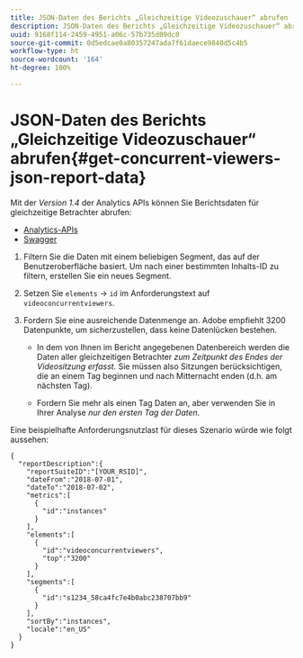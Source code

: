 ```yaml
---
title: JSON-Daten des Berichts „Gleichzeitige Videozuschauer“ abrufen
description: JSON-Daten des Berichts „Gleichzeitige Videozuschauer“ abrufen
uuid: 9168f114-2459-4951-a06c-57b735d09dc0
source-git-commit: 0d5edcae0a80357247ada7f61daece9840d5c4b5
workflow-type: ht
source-wordcount: '164'
ht-degree: 100%

---
```



# JSON-Daten des Berichts „Gleichzeitige Videozuschauer“ abrufen{#get-concurrent-viewers-json-report-data}

Mit der _*Version 1.4*_ der Analytics APIs können Sie Berichtsdaten für gleichzeitige Betrachter abrufen:
* [Analytics-APIs](https://github.com/AdobeDocs/analytics-1.4-apis)
* [Swagger](https://adobedocs.github.io/analytics-1.4-apis/swagger-docs.html#/Report/Report.Get)

1. Filtern Sie die Daten mit einem beliebigen Segment, das auf der Benutzeroberfläche basiert. Um nach einer bestimmten Inhalts-ID zu filtern, erstellen Sie ein neues Segment.
1. Setzen Sie `elements` -> `id` im Anforderungstext auf `videoconcurrentviewers`.
1. Fordern Sie eine ausreichende Datenmenge an. Adobe empfiehlt 3200 Datenpunkte, um sicherzustellen, dass keine Datenlücken bestehen.

   * In dem von Ihnen im Bericht angegebenen Datenbereich werden die Daten aller gleichzeitigen Betrachter _zum Zeitpunkt des Endes der Videositzung erfasst._
Sie müssen also Sitzungen berücksichtigen, die an einem Tag beginnen und nach Mitternacht enden (d.h. am nächsten Tag).

   * Fordern Sie mehr als einen Tag Daten an, aber verwenden Sie in Ihrer Analyse _*nur den ersten Tag der Daten.*_

Eine beispielhafte Anforderungsnutzlast für dieses Szenario würde wie folgt aussehen:

```
{
  "reportDescription":{
    "reportSuiteID":"[YOUR_RSID]",
    "dateFrom":"2018-07-01",
    "dateTo":"2018-07-02",
    "metrics":[
      {
        "id":"instances"
      }
    ],
    "elements":[
      {
        "id":"videoconcurrentviewers",
        "top":"3200"
      }
    ],
    "segments":[
      {
        "id":"s1234_58ca4fc7e4b0abc238707bb9"                                         
      }
    ],
    "sortBy":"instances",
    "locale":"en_US"
  }
}
```

<!--
You can extract the concurrent viewers report data using the Experience Cloud API Explorer as follows. 

1. Navigate to: [https://www.adobe.io.](https://www.adobe.io)
1. Select and enter the following information in the API Explorer form:

    * **API -** Select "Report".
    * **Method -** Select "Queue".
    * **Environment -** Select your data center.
    * Request JSON - Specify the following:

        * `reportSuiteID` - For info on reports suites: [Report Suites](https://experienceleague.adobe.com/docs/analytics/admin/manage-report-suites/report-suites-admin.html)
        
        * `dateTo` - End date of the report.         
        
          >[!NOTE]
          >
          >The maximum time period supported is two days.

        * `dateFrom` - Start date of the report.
        * `elements : id` - Set to `"videoconcurrentviewers"`
        
        * `elements : top` - Specify the number of entries to be returned.

      Sample request body:

      ```    
      {
          "reportDescription": {
              "reportSuiteID": "[Your Report Suite ID]",
              "dateTo": "2017-09-07",
              "dateFrom": "2017-09-07"
              "metrics": [
                  {
                      "id": "instances"
                  }
              ],
              "elements": [
                  {
                      "id": "videoconcurrentviewers",
                      "top": 2880
                  }
              ]
              "locale": "en_US"
          }
      }
      
      ```

      >[!TIP]
      >
      >Some sessions are ended on the next day, and at that point the data will be available for reporting. In that case the best approach is to select 2 days (2880 minutes) of data, and use only the data for the first day (1440 minutes).

1. Click **Get Response**.

   In the Response field, you should get a `reportID`.
1. In the form, change **Method** to "Get".
1. Enter the value of the `reportID` you received in Step 3, and click **Get Response**.

   The concurrent viewers report data, in JSON format, is presented in the Response field.
   
   For example:
   
   ![](assets/api_helper_2.png) 

   ![](assets/api_helper_1.png)

-->
